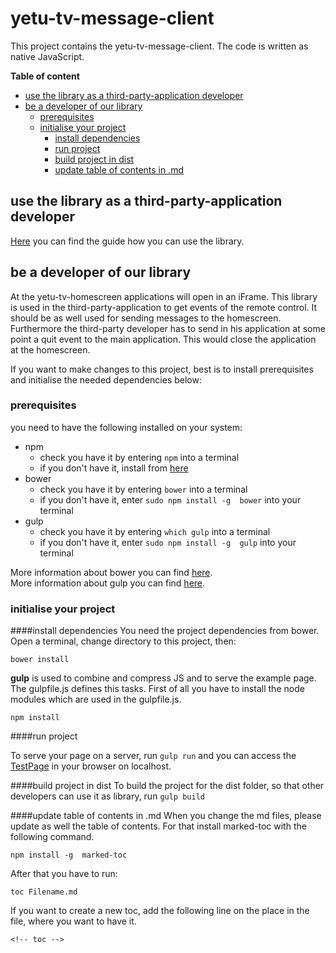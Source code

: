# yetu-tv-message-client 

This project contains the yetu-tv-message-client. The code is written as native JavaScript.

**Table of content**

<!-- toc -->

* [use the library as a third-party-application developer](#use-the-library-as-a-third-party-application-developer)
* [be a developer of our library](#be-a-developer-of-our-library)
  * [prerequisites](#prerequisites)
  * [initialise your project](#initialise-your-project)
    * [install dependencies](#install-dependencies)
    * [run project](#run-project)
    * [build project in dist](#build-project-in-dist)
    * [update table of contents in .md](#update-table-of-contents-in-md)

<!-- toc stop -->


## use the library as a third-party-application developer

[Here](https://github.com/yetu/yetu-tv-message-client/blob/master/3rd-Party-Documentation.md) you can find the guide how you can use the library.

## be a developer of our library

At the yetu-tv-homescreen applications will open in an iFrame. This library is used in the third-party-application to get 
events of the remote control. It should be as well used for sending messages to the homescreen. Furthermore the 
third-party developer has to send in his application at some point a quit event to the main application. This would close 
the application at the homescreen.

If you want to make changes to this project, best is to install prerequisites and initialise the needed dependencies below:

### prerequisites

you need to have the following installed on your system:

* npm
	* check you have it by entering `npm` into a terminal
	* if you don't have it, install from [here](http://nodejs.org/)
* bower
	* check you have it by entering `bower` into a terminal
	* if you don't have it, enter `sudo npm install -g  bower` into your terminal
* gulp
	* check you have it by entering `which gulp` into a terminal
	* if you don't have it, enter `sudo npm install -g  gulp` into your terminal
	
More information about bower you can find [here](http://bower.io/).  
More information about gulp you can find [here](http://gulpjs.com/).

### initialise your project

####install dependencies
You need the project dependencies from bower. Open a terminal, change directory to this project, then:

```
bower install
```

**gulp** is used to combine and compress JS and to serve the example page. The gulpfile.js defines this tasks. 
First of all you have to install the node modules which are used in the gulpfile.js.
 
 ```
 npm install
 ```
 
####run project

To serve your page on a server, run `gulp run` and you can access the [TestPage](http://localhost:8080/example/index.html) in your browser on localhost.

####build project in dist
To build the project for the dist folder, so that other developers can use it as library, run `gulp build`

####update table of contents in .md
When you change the md files, please update as well the table of contents. For that install marked-toc with the following command.

```
npm install -g  marked-toc
```

After that you have to run:

```
toc Filename.md
```
If you want to create a new toc, add the following line on the place in the file, where you want to have it.

```
<!-- toc -->
```
